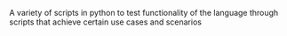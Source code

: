 A variety of scripts in python to test functionality of the language through scripts that achieve certain use cases and scenarios
